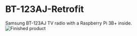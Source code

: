 # BT-123AJ-Retrofit
Samsung BT-123AJ TV radio with a Raspberry Pi 3B+ inside.
![Finished product](https://github.com/Darkextratoasty/BT-123AJ-Retrofit.git/pictures/finished.jpg)
